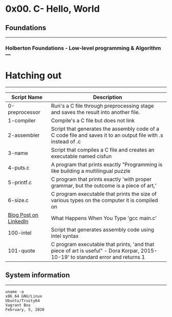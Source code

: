 # 0x00. C- Hello, World
## Foundations
---
### Holberton Foundations - Low-level programming & Algorithm ― 

# Hatching out
---
| Script Name | Description |
| --- | --- |
| 0-preprocessor | Run's a C file through preprocessing stage and saves the result into another file. |
| 1-compiler | Compile's a C file but does not link |
| 2-assembler | Script that generates the assembly code of a C code file and saves it to an output file with .s instead of .c |
| 3-name | Script that compiles a C file and creates an executable named cisfun |
| 4-puts.c | A program that prints exactly "Programming is like building a multilingual puzzle |
| 5-printf.c | C program that prints exactly 'with proper grammar, but the outcome is a piece of art,' |
| 6-size.c | C program executable that prints the size of various types on the computer it is compiled on |
| [Blog Post on LinkedIn](https://www.linkedin.com/pulse/what-happens-when-you-type-gcc-mainc-andres-trujillo/)| What Happens When You Type 'gcc main.c' |
| 100-intel | Script that generates assembly code using intel syntax |
| 101-quote | C program executable that prints, 'and that piece of art is useful" - Dora Korpar, 2015-10-19' to standard error and returns 1 |
## System information
---
```
uname -a 
x86_64 GNU/Linux 
Ubuntu/Trusty64
Vagrant Box
February, 5, 2020
```

